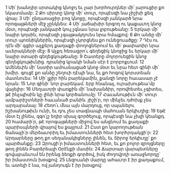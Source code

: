 1 Մի՛ խանդիր սրտակից կնոջդ եւ չար խորհուրդներ մի՛ յարուցիր քո նկատմամբ:
2 Քո սիրտը կնոջ մի՛ տուր, որպէսզի նա չիշխի քեզ վրայ:
3 Մի՛ ընդառաջիր բոզ կնոջը, որպէսզի յանկարծ նրա որոգայթների մէջ չընկնես:
4 Մի՛ յաճախիր երգող ու կաքաւող կնոջ մօտ, որպէսզի յանկարծ կուլ չգնաս նրա լրբութեանը:
5 Երկար մի՛ նայիր կոյսին, որպէսզի չգայթակղուես նրա հմայքով:
6 Քո անձը մի՛ տուր պոռնիկներին, որպէսզի չկորցնես քո ունեցուածքը:
7 Դէս ու դէն մի՛ գցիր աչքերդ քաղաքի փողոցներում եւ մի՛ թափառիր նրա աւերակների մէջ:
8 Աչքդ հեռացրո՛ւ գեղեցիկ կնոջից եւ երկար մի՛ նայիր օտարի գեղեցկութեանը:
9 Շատերը մոլորուեցին կնոջ գեղեցկութիւնից. դրանից կրակի նման սէր է բորբոքւում:
12 Ամենեւին մի՛ նստիր ամուսնացած կնոջ մօտ եւ նրա հետ գինի մի՛ խմիր. գուցէ քո անձը շեղուի դէպի նա, եւ քո հոգով կորստեան մատնուես:
14 Մի՛ լքիր հին բարեկամին, քանզի նորը հաւասար չէ նրան:
15 Նոր գինի՝ նոր բարեկամ. երբ հնանայ, ուրախութեա՛մբ վայելիր:
16 Մեղաւորի փառքին մի՛ նախանձիր, որովհետեւ չգիտես, թէ ինչպիսին կը լինի նրա կործանումը:
17 Հաւանութիւն մի՛ տուր ամբարիշտների հաւանած բանին. յիշի՛ր, որ մինչեւ դժոխք չես արդարանայ:
18 Հեռո՛ւ մնա այն մարդուց, որ սպանելու իշխանութիւն ունի, եւ դու չես տագնապի մահուան երկիւղից:
19 Եթէ մօտ էլ լինես, զգո՛յշ եղիր սխալ գործելուց, որպէսզի նա չխլի կեանքդ.
20 համարի՛ր, թէ որոգայթների միջով ես անցնում եւ քաղաքի պարիսպների վրայով ես քայլում:
21 Ըստ քո կարողութեան ճանաչի՛ր մերձաւորիդ եւ իմաստունների հետ խորհրդակցի՛ր:
22 Արդարները թող քո սեղանակիցները լինեն, եւ Տիրոջ երկիւղը՝ քո պարծանքը:
23 Զրուցի՛ր իմաստունների հետ, եւ քո բոլոր զրոյցները թող լինեն Բարձրեալի Օրէնքի մասին:
24 Ճարտար վարպետները գովաբանւում են իրենց ձեռքի գործով, իսկ ժողովրդի առաջնորդը՝ իր իմաստուն խօսքով:
25 Լեզուանի մարդը ահաւոր է իր քաղաքում, եւ ատելի է նա, ով յանդուգն է իր խօսքով:
